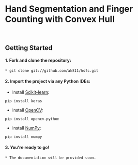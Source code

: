 # Hand Segmentation and Finger Counting with Convex Hull

<!-- <br>

## Overview -->


<br>

## Getting Started
#### 1. Fork and clone the repository:
  ```
  * git clone git://github.com/ak811/hsfc.git
  ```
#### 2. Import the project via any Python IDEs:
  * Install [Scikit-learn](https://github.com/scikit-learn/scikit-learn):
  ``` 
  pip install keras
  ```
  * Install [OpenCV](https://github.com/opencv/opencv):
  ``` 
  pip install opencv-python
  ```
  * Install [NumPy](https://github.com/numpy/numpy):
  ```
  pip install numpy
  ```  
#### 3. You're ready to go!
  ```
  * The documentation will be provided soon.
  ```
  
<!-- View Documentation -->

<br>
